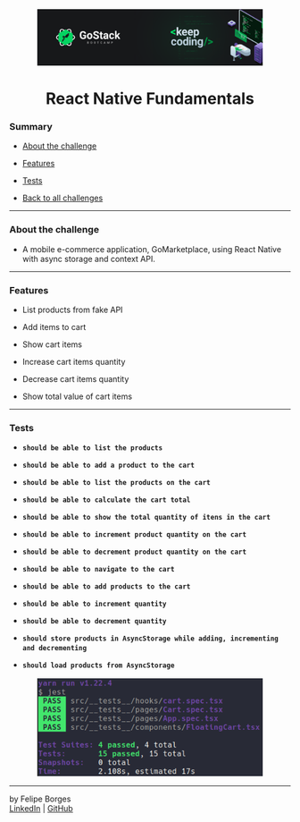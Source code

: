 <div align="center">
	<a href="https://rocketseat.com.br/gostack" target="_blank">
		<img src="../.github/gostackimg.png" alt="Logo" style="max-width:80%"/>
	</a>
</div>

<div align="center">
	<h1>React Native Fundamentals</h1>
</div>

### Summary

- [About the challenge](#about-the-challenge)

- [Features](#Features)

- [Tests](#Tests)

- [Back to all challenges](https://github.com/felipejsborges/gostack_bootcamp_challenges)
<hr>

### About the challenge

- A mobile e-commerce application, GoMarketplace, using React Native with async storage and context API.
<hr>

### Features

- List products from fake API

- Add items to cart

- Show cart items

- Increase cart items quantity

- Decrease cart items quantity

- Show total value of cart items
<hr>

### Tests

- **`should be able to list the products`**

- **`should be able to add a product to the cart`**

- **`should be able to list the products on the cart`**

- **`should be able to calculate the cart total`**

- **`should be able to show the total quantity of itens in the cart`**

- **`should be able to increment product quantity on the cart`**

- **`should be able to decrement product quantity on the cart`**

- **`should be able to navigate to the cart`**

- **`should be able to add products to the cart`**

- **`should be able to increment quantity`**

- **`should be able to decrement quantity`**

- **`should store products in AsyncStorage while adding, incrementing and decrementing`**

- **`should load products from AsyncStorage`**

<div align="center" style="margin-top: 16px;">	
	<img src="./.github/tests.png" alt="tests" style="max-width:80%"/>
</div>
<hr>

by Felipe Borges<br>
[LinkedIn](https://www.linkedin.com/in/felipejsborges) | [GitHub](https://github.com/felipejsborges)
